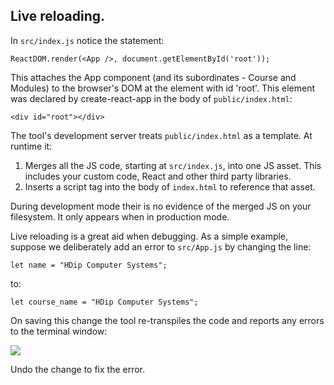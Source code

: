 ## Live reloading.

In `src/index.js` notice the statement:
~~~
ReactDOM.render(<App />, document.getElementById('root'));
~~~
This attaches the App component (and its subordinates - Course and Modules) to the browser's DOM at the element with id 'root'. This element was declared by create-react-app in the body of `public/index.html`:
~~~
<div id="root"></div>
~~~
The tool's development server treats `public/index.html` as a template. At runtime it:

1. Merges all the JS code, starting at `src/index.js`, into one JS asset. This includes your custom code, React and other third party libraries.
1. Inserts a script tag into the body of `index.html` to reference that asset.

During development mode their is no evidence of the merged JS on your filesystem. It only appears when in production mode.

Live reloading is a great aid when debugging. As a simple example, suppose we deliberately add an error to `src/App.js` by changing the line:
~~~
let name = "HDip Computer Systems";
~~~
to:
~~~
let course_name = "HDip Computer Systems";
~~~
On saving this change the tool re-transpiles the code and reports any errors to the terminal window:

![][error]

Undo the change to fix the error.

[error]: ./img/error.png
